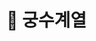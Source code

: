 # 🏹 궁수계열

<figure><img src="../../../.gitbook/assets/2 (1).PNG" alt=""><figcaption></figcaption></figure>

<figure><img src="../../../.gitbook/assets/3 (2).PNG" alt=""><figcaption></figcaption></figure>

<figure><img src="../../../.gitbook/assets/4 (1) (1).PNG" alt=""><figcaption></figcaption></figure>

<figure><img src="../../../.gitbook/assets/5.PNG" alt=""><figcaption></figcaption></figure>

<figure><img src="../../../.gitbook/assets/6 (1).PNG" alt=""><figcaption></figcaption></figure>

<figure><img src="../../../.gitbook/assets/7 (2).PNG" alt=""><figcaption></figcaption></figure>

<figure><img src="../../../.gitbook/assets/8.PNG" alt=""><figcaption></figcaption></figure>

<figure><img src="../../../.gitbook/assets/9.PNG" alt=""><figcaption></figcaption></figure>

<figure><img src="../../../.gitbook/assets/10.PNG" alt=""><figcaption></figcaption></figure>

<figure><img src="../../../.gitbook/assets/11.PNG" alt=""><figcaption></figcaption></figure>

<figure><img src="../../../.gitbook/assets/1 (1).PNG" alt=""><figcaption></figcaption></figure>

<figure><img src="../../../.gitbook/assets/2 (2).PNG" alt=""><figcaption></figcaption></figure>

<figure><img src="../../../.gitbook/assets/3 (1).PNG" alt=""><figcaption></figcaption></figure>

<figure><img src="../../../.gitbook/assets/4 (1).PNG" alt=""><figcaption></figcaption></figure>

<figure><img src="../../../.gitbook/assets/5 (1).PNG" alt=""><figcaption></figcaption></figure>

<figure><img src="../../../.gitbook/assets/6.PNG" alt=""><figcaption></figcaption></figure>

<figure><img src="../../../.gitbook/assets/7 (1).PNG" alt=""><figcaption></figcaption></figure>

